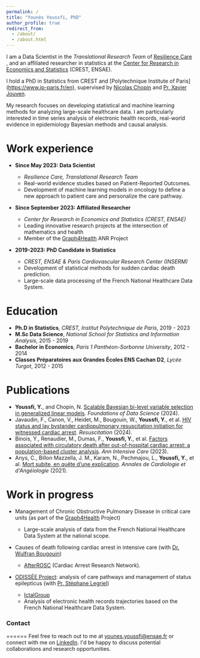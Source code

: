 ```yaml
---
permalink: /
title: "Younès Youssfi, PhD"
author_profile: true
redirect_from: 
  - /about/
  - /about.html
---
```


I am a Data Scientist in the *Translational Research Team* of [Resilience Care](https://www.resilience.care) </a>, and an affiliated researcher in statistics at the [Center for Research in Economics and Statistics](https://crest.science/) (CREST, ENSAE).

I hold a PhD in Statistics from CREST and [Polytechnique Institute of Paris] (https://www.ip-paris.fr/en), supervised by [Nicolas Chopin](https://nchopin.github.io/) and [Pr. Xavier Jouven](https://parcc.inserm.fr/index.php/04-cv-xavier-jouven/).

My research focuses on developing statistical and machine learning methods for analyzing large-scale healthcare data. I am particularly interested in time series analysis of electronic health records, real-world evidence in epidemiology Bayesian methods and causal analysis.

Work experience
======
* **Since May 2023: Data Scientist**
  * *Resilience Care, Translational Research Team*
  * Real-world evidence studies based on Patient-Reported Outcomes.
  * Development of machine learning models in oncology to define a new approach to patient care and personalize the care pathway.
  
* **Since September 2023: Affiliated Researcher**  
  * *Center for Research in Economics and Statistics (CREST, ENSAE)*
  * Leading innovative research projects at the intersection of mathematics and health
  * Member of the [Graph4Health](https://guillaume-lecue.faculty.essec.edu/graph4health) ANR Project

* **2019-2023: PhD Candidate in Statistics**
  * *CREST, ENSAE & Paris Cardiovascular Research Center (INSERM)*
  * Development of statistical methods for sudden cardiac death prediction.
  * Large-scale data processing of the French National Healthcare Data System.

Education
======
* **Ph.D in Statistics**,  *CREST, Institut Polytechnique de Paris*, 2019 - 2023
* **M.Sc Data Science**,  *National School for Statistics and Information Analysis*, 2015 - 2019
* **Bachelor in Economics**,  *Paris 1 Panthéon-Sorbonne University*, 2012 - 2014
* **Classes Préparatoires aux Grandes Écoles ENS Cachan D2**, *Lycée Turgot*, 2012 - 2015

Publications
======
- **Youssfi, Y.**, and Chopin, N. [Scalable Bayesian bi-level variable selection in generalized linear models](https://www.aimsciences.org/article/doi/10.3934/fods.2024010). *Foundations of Data Science* (2024).
- Javaudin, F., Canon, V., Heidet, M., Bougouin, W., **Youssfi, Y.**, et al. [HIV status and lay bystander cardiopulmonary resuscitation initiation for witnessed cardiac arrest](https://www.resuscitationjournal.com/article/S0300-9572(24)00162-X/fulltext). *Resuscitation* (2024).
- Binois, Y., Renaudier, M., Dumas, F., **Youssfi, Y.**, et al. [Factors associated with circulatory death after out-of-hospital cardiac arrest: a population-based cluster analysis](https://annalsofintensivecare.springeropen.com/articles/10.1186/s13613-023-01143-8). *Ann Intensive Care* (2023).
- Anys, C., Billon Mazzella, J. M., Karam, N., Pechmajou, L., **Youssfi, Y.**, et al. [Mort subite, en quête d’une explication](https://www.em-consulte.com/article/1447689/article/mort-subite-en-quete-d-une-explication). *Annales de Cardiologie et d'Angéiologie* (2021).

Work in progress
======
* Management of Chronic Obstructive Pulmonary Disease in critical care units (as part of the [Graph4Health](https://guillaume-lecue.faculty.essec.edu/graph4health) Project)
  * Large-scale analysis of data from the French National Healthcare Data System at the national scope.
    
* Causes of death following cardiac arrest in intensive care (with [Dr. Wulfran Bougouin](https://pubmed.ncbi.nlm.nih.gov/?term=Bougouin+W&sort=date))
  * [AfterROSC](https://afterrosc.org/) (Cardiac Arrest Research Network).

* [ODISSÉE Project](https://health-data-hub.fr/projets/odissee): analysis of care pathways and management of status epilepticus  (with [Pr. Stéphane Legriel](https://scholar.google.fr/citations?user=3n6afrkAAAAJ&hl=fr))
  * [IctalGroup](https://ictalgroup.org/)
  * Analysis of electronic health records trajectories based on the French National Healthcare Data System.


### Contact
======
Feel free to reach out to me at [younes.youssfi@ensae.fr](mailto:younes.youssfi@ensae.fr) or connect with me on [LinkedIn](https://www.linkedin.com/in/younes-youssfi/). I'd be happy to discuss potential collaborations and research opportunities.



